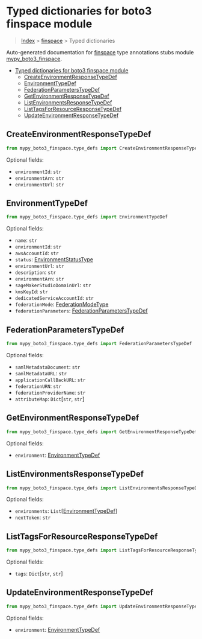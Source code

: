 # Typed dictionaries for boto3 finspace module

> [Index](..) > [finspace](.) > Typed dictionaries

Auto-generated documentation for
[finspace](https://boto3.amazonaws.com/v1/documentation/api/1.17.75/reference/services/finspace.html#finspace)
type annotations stubs module
[mypy_boto3_finspace](https://pypi.org/project/mypy-boto3-finspace/).

- [Typed dictionaries for boto3 finspace module](#typed-dictionaries-for-boto3-finspace-module)
  - [CreateEnvironmentResponseTypeDef](#createenvironmentresponsetypedef)
  - [EnvironmentTypeDef](#environmenttypedef)
  - [FederationParametersTypeDef](#federationparameterstypedef)
  - [GetEnvironmentResponseTypeDef](#getenvironmentresponsetypedef)
  - [ListEnvironmentsResponseTypeDef](#listenvironmentsresponsetypedef)
  - [ListTagsForResourceResponseTypeDef](#listtagsforresourceresponsetypedef)
  - [UpdateEnvironmentResponseTypeDef](#updateenvironmentresponsetypedef)

## CreateEnvironmentResponseTypeDef

```python
from mypy_boto3_finspace.type_defs import CreateEnvironmentResponseTypeDef
```

Optional fields:

- `environmentId`: `str`
- `environmentArn`: `str`
- `environmentUrl`: `str`

## EnvironmentTypeDef

```python
from mypy_boto3_finspace.type_defs import EnvironmentTypeDef
```

Optional fields:

- `name`: `str`
- `environmentId`: `str`
- `awsAccountId`: `str`
- `status`: [EnvironmentStatusType](./literals.md#environmentstatustype)
- `environmentUrl`: `str`
- `description`: `str`
- `environmentArn`: `str`
- `sageMakerStudioDomainUrl`: `str`
- `kmsKeyId`: `str`
- `dedicatedServiceAccountId`: `str`
- `federationMode`: [FederationModeType](./literals.md#federationmodetype)
- `federationParameters`:
  [FederationParametersTypeDef](./type_defs.md#federationparameterstypedef)

## FederationParametersTypeDef

```python
from mypy_boto3_finspace.type_defs import FederationParametersTypeDef
```

Optional fields:

- `samlMetadataDocument`: `str`
- `samlMetadataURL`: `str`
- `applicationCallBackURL`: `str`
- `federationURN`: `str`
- `federationProviderName`: `str`
- `attributeMap`: `Dict`\[`str`, `str`\]

## GetEnvironmentResponseTypeDef

```python
from mypy_boto3_finspace.type_defs import GetEnvironmentResponseTypeDef
```

Optional fields:

- `environment`: [EnvironmentTypeDef](./type_defs.md#environmenttypedef)

## ListEnvironmentsResponseTypeDef

```python
from mypy_boto3_finspace.type_defs import ListEnvironmentsResponseTypeDef
```

Optional fields:

- `environments`:
  `List`\[[EnvironmentTypeDef](./type_defs.md#environmenttypedef)\]
- `nextToken`: `str`

## ListTagsForResourceResponseTypeDef

```python
from mypy_boto3_finspace.type_defs import ListTagsForResourceResponseTypeDef
```

Optional fields:

- `tags`: `Dict`\[`str`, `str`\]

## UpdateEnvironmentResponseTypeDef

```python
from mypy_boto3_finspace.type_defs import UpdateEnvironmentResponseTypeDef
```

Optional fields:

- `environment`: [EnvironmentTypeDef](./type_defs.md#environmenttypedef)
